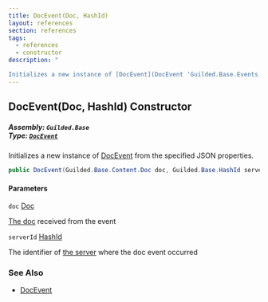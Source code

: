 ```yaml
---
title: DocEvent(Doc, HashId)
layout: references
section: references
tags:
  - references
  - constructor
description: "

Initializes a new instance of [DocEvent](DocEvent 'Guilded.Base.Events.DocEvent') from the specified JSON properties."
---
```


## DocEvent(Doc, HashId) Constructor
##### **Assembly:** `Guilded.Base`<br/>**Type:** [`DocEvent`](DocEvent 'Guilded.Base.Events.DocEvent')

Initializes a new instance of [DocEvent](DocEvent 'Guilded.Base.Events.DocEvent') from the specified JSON properties.

```csharp
public DocEvent(Guilded.Base.Content.Doc doc, Guilded.Base.HashId serverId);
```
#### Parameters

<a name='Guilded.Base.Events.DocEvent.DocEvent(Guilded.Base.Content.Doc,Guilded.Base.HashId).doc'></a>

`doc` [Doc](Doc 'Guilded.Base.Content.Doc')

[The doc](Doc 'Guilded.Base.Content.Doc') received from the event

<a name='Guilded.Base.Events.DocEvent.DocEvent(Guilded.Base.Content.Doc,Guilded.Base.HashId).serverId'></a>

`serverId` [HashId](HashId 'Guilded.Base.HashId')

The identifier of [the server](Server 'Guilded.Base.Servers.Server') where the doc event occurred

### See Also
- [DocEvent](DocEvent 'Guilded.Base.Events.DocEvent')